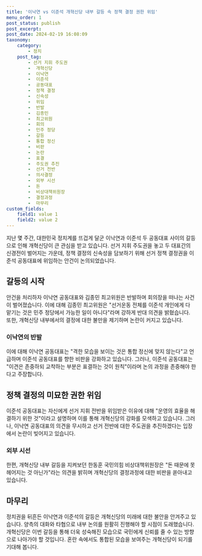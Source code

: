 ```yaml
---
title: '이낙연 vs 이준석 개혁신당 내부 갈등 속 정책 결정 권한 위임'
menu_order: 1
post_status: publish
post_excerpt: 
post_date: 2024-02-19 16:08:09
taxonomy:
    category:
        - 정치
    post_tag:
        - 선거 지휘 주도권
        -  개혁신당
        -  이낙연
        -  이준석
        -  공동대표
        -  정책 결정
        -  신속성
        -  위임
        -  반발
        -  김종민
        -  최고위원
        -  회의
        -  민주 정당
        -  갈등
        -  통합 정신
        -  비판
        -  논란
        -  표결
        -  주도권 추진
        -  선거 전반
        -  의사결정
        -  외부 시선
        -  돈
        -  비상대책위원장
        -  결정과정
        -  마무리
custom_fields:
    field1: value 1
    field2: value 2
---
```


지난 몇 주간, 대한민국 정치계를 뜨겁게 달군 이낙연과 이준석 두 공동대표 사이의 갈등으로 인해 개혁신당이 큰 관심을 받고 있습니다. 선거 지휘 주도권을 놓고 두 대표간의 신경전이 벌어지는 가운데, 정책 결정의 신속성을 담보하기 위해 선거 정책 결정권을 이준석 공동대표에 위임하는 안건이 논의되었습니다.
## 갈등의 시작
안건을 처리하자 이낙연 공동대표와 김종민 최고위원은 반발하며 회의장을 떠나는 사건이 벌어졌습니다. 이에 대해 김종민 최고위원은 "선거운동 전체를 이준석 개인에게 다 맡기는 것은 민주 정당에서 가능한 일이 아니다"라며 강하게 반대 의견을 밝혔습니다. 또한, 개혁신당 내부에서의 결정에 대한 불만을 제기하며 논란이 커지고 있습니다.
### 이낙연의 반발
이에 대해 이낙연 공동대표는 "격한 모습을 보이는 것은 통합 정신에 맞지 않는다"고 언급하며 이준석 공동대표를 향한 비판을 강화하고 있습니다. 그러나, 이준석 공동대표는 "이견은 존중하되 교착하는 부분은 표결하는 것이 원칙"이라며 논의 과정을 존중해야 한다고 주장합니다.
## 정책 결정의 미묘한 권한 위임
이준석 공동대표는 자신에게 선거 지휘 전반을 위임받은 이유에 대해 "운영의 효율을 해결하기 위한 것"이라고 설명하며 이를 통해 개혁신당의 강화를 모색하고 있습니다. 그러나, 이낙연 공동대표의 의견을 무시하고 선거 전반에 대한 주도권을 추진하겠다는 입장에서 논란이 빚어지고 있습니다.
### 외부 시선
한편, 개혁신당 내부 갈등을 지켜보던 한동훈 국민의힘 비상대책위원장은 "돈 때문에 못 헤어지는 것 아닌가"라는 의견을 밝히며 개혁신당의 결정과정에 대한 비판을 쏟아내고 있습니다.
## 마무리
정치권을 뒤흔든 이낙연과 이준석의 갈등은 개혁신당의 미래에 대한 불안을 안겨주고 있습니다. 양측의 대화와 타협으로 내부 논의를 원활히 진행해야 할 시점이 도래했습니다. 개혁신당은 이번 갈등을 통해 더욱 성숙해진 모습으로 국민에게 신뢰를 줄 수 있는 방향으로 나아가야 할 것입니다. 혼란 속에서도 통합된 모습을 보여주는 개혁신당이 되기를 기대해 봅니다.
